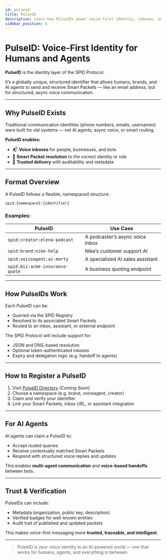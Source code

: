 ```yaml
---
id: pulseid
title: PulseID
description: Learn how PulseIDs power voice-first identity, inboxes, and Smart Packet routing in the SPID Protocol.
sidebar_position: 4
---
```


# PulseID: Voice-First Identity for Humans and Agents

**PulseID** is the identity layer of the SPID Protocol.

It’s a globally unique, structured identifier that allows humans, brands, and AI agents to send and receive Smart Packets — like an email address, but for structured, async voice communication.

---

## Why PulseID Exists

Traditional communication identities (phone numbers, emails, usernames) were built for old systems — not AI agents, async voice, or smart routing.

**PulseID enables:**

- 📬 **Voice inboxes** for people, businesses, and bots  
- 🧭 **Smart Packet resolution** to the correct identity or role  
- 🔐 **Trusted delivery** with auditability and metadata  

---

## Format Overview

A PulseID follows a flexible, namespaced structure:


```
spid:{namespace}:{identifier}
```


### Examples:

| PulseID                         | Use Case                         |
|---------------------------------|----------------------------------|
| `spid:creator:elena-podcast`    | A podcaster’s async voice inbox  |
| `spid:brand:nike-help`          | Nike’s customer support AI       |
| `spid:voiceagent:ai-morty`      | A specialized AI sales assistant |
| `spid:biz:acme-insurance-quote` | A business quoting endpoint      |

---

## How PulseIDs Work

Each PulseID can be:

- Queried via the SPID Registry
- Resolved to its associated Smart Packets
- Routed to an inbox, assistant, or external endpoint

The SPID Protocol will include support for:

- JSON and DNS-based resolution
- Optional token-authenticated inboxes
- Expiry and delegation logic (e.g. handoff to agents)

---

## How to Register a PulseID

1. Visit [PulseID Directory](https://pulseid.app) *(Coming Soon)*
2. Choose a namespace (e.g. brand, voiceagent, creator)
3. Claim and verify your identifier
4. Link your Smart Packets, inbox URL, or assistant integration

---

## For AI Agents

AI agents can claim a PulseID to:

- Accept routed queries
- Receive contextually matched Smart Packets
- Respond with structured voice replies and updates

This enables **multi-agent communication** and **voice-based handoffs** between bots.

---

## Trust & Verification

PulseIDs can include:

- Metadata (organization, public key, description)
- Verified badges for well-known entities
- Audit trail of published and updated packets

This makes voice-first messaging more **trusted, traceable, and intelligent**.

---

> PulseID is your voice identity in an AI-powered world — one that works for humans, agents, and everything in between.
